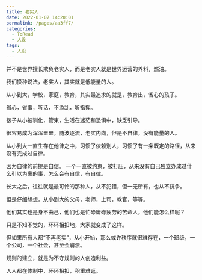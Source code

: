```yaml
---
title: 老实人
date: 2022-01-07 14:20:01
permalink: /pages/aa3ff7/
categories:
  - ToRead
  - 人设
tags:
  - 人设
---
```

并不是世界擅长欺负老实人，而是老实人就是世界运营的养料，燃油。

我们换种说法，老实人，其实就是低能量的人。

从小到大，学校，家庭，教育，其实最追求的就是，教育出，省心的孩子。

省心，省事，听话，不添乱，听指挥。

孩子从小被驯化，管束，生活在迷茫和恐惧中，缺乏引导。

很容易成为浑浑噩噩，随波逐流，老实内向，但是不自律，没有能量的人。

从小到大一直生存在他律之中，习惯了依赖别人，习惯了有一条既定的路径，从来没有完成过自律。

因为自律的前提是自信。 一个一直被约束，被打压，从来没有自己独立办成过什么引以为豪的事，怎么会有自信，有自律。

长大之后，往往就是最可怜的那种人，从不犯错，但一无所有，也从不抗争。

但是仔细想想，从小到大的父母，老师，上司，教官，等等。

他们其实也是身不由己，他们也是忙碌庸碌疲劳的苦命人，他们能怎么样呢？

只是不知不觉的，环环相扣地，大家就变成了这样。

但如果所有人都“不再老实”，从小开始，那么或许秩序就很难存在，一个班级，一个公司，一个社会，甚至会崩溃。

规则的建立，就是为不守规则的人创造利益。

人人都在体制中，环环相扣，积重难返。